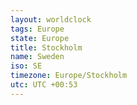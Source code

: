 ```yaml
---
layout: worldclock
tags: Europe
state: Europe
title: Stockholm
name: Sweden
iso: SE
timezone: Europe/Stockholm
utc: UTC +00:53
---
```


